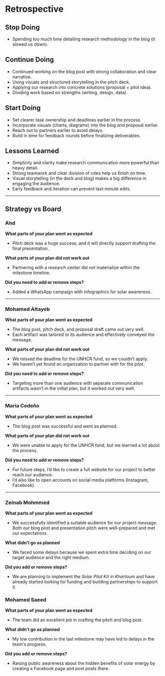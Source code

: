 # Retrospective

<!-- markdownlint-disable MD013 MD031 MD007 MD033 MD004 MD009 MD013 MD045 MD041 MD032 MD039 MD019 -->

<!-- markdownlint-disable MD031 MD033 MD004 MD001 MD009 MD013 MD045 MD001 MD012 MD022 MD036 -->

## Stop Doing
- Spending too much time detailing research methodology in the blog (it slowed us down).

## Continue Doing
- Continued working on the blog post with strong collaboration and clear narrative.  
- Using visuals and structured storytelling in the pitch deck.  
- Applying our research into concrete solutions (proposal + pilot idea).  
- Dividing work based on strengths (writing, design, data).  

## Start Doing
- Set clearer task ownership and deadlines earlier in the process.  
- Incorporate visuals (charts, diagrams) into the blog and proposal earlier.  
- Reach out to partners earlier to avoid delays.  
- Build in time for feedback rounds before finalizing deliverables.  

## Lessons Learned
- Simplicity and clarity make research communication more powerful than heavy detail.  
- Strong teamwork and clear division of roles help us finish on time.  
- Visual storytelling (in the deck and blog) makes a big difference in engaging the audience.  
- Early feedback and iteration can prevent last-minute edits.  

---

## Strategy vs Board

### Ahd
**What parts of your plan went as expected**  
- Pitch deck was a huge success, and it will directly support drafting the final presentation.  

**What parts of your plan did not work out**  
- Partnering with a research center did not materialize within the milestone timeline.  

**Did you need to add or remove steps?**  
- Added a WhatsApp campaign with infographics for solar awareness.  

---

### Mohamed Altayeb
**What parts of your plan went as expected**  
- The blog post, pitch deck, and proposal draft came out very well.  
- Each artifact was tailored to its audience and effectively conveyed the message.  

**What parts of your plan did not work out**  
- We missed the deadline for the UNHCR fund, so we couldn’t apply.  
- We haven’t yet found an organization to partner with for the pilot.  

**Did you need to add or remove steps?**  
- Targeting more than one audience with separate communication artifacts wasn’t in the initial plan, but it worked out very well.  

---

### Maria Cedeño

**What parts of your plan went as expected**  
- The blog post was successful and went as planned.  

**What parts of your plan did not work out**  
- We were unable to apply for the UNHCR fund, but we learned a lot about the process.  

**Did you need to add or remove steps?**  
- For future steps, I’d like to create a full website for our project to better reach our audience.  
- I’d also like to open accounts on social media platforms (Instagram, Facebook).  

---

### Zeinab Mohmmed

**What parts of your plan went as expected**  
- We successfully identified a suitable audience for our project message. Both our blog post and presentation pitch were well-prepared and met our expectations.

**What didn’t go as planned**  
- We faced some delays because we spent extra time deciding on our target audience and the right medium.

**Did you add or remove steps?**  
- We are planning to implement the *Solar Pilot Kit in Khartoum* and have already started looking for funding and building partnerships to support it.

### Mohamed Saeed

**What parts of your plan went as expected** 
- The team did an excellent job in crafting the pitch and blog post.

**What didn’t go as planned**
- My low contribution in the last milestone may have led to delays in the team's progress.

**Did you add or remove steps?** 
- Raising public awareness about the hidden benefits of solar energy by creating a Facebook page and post posts there.
